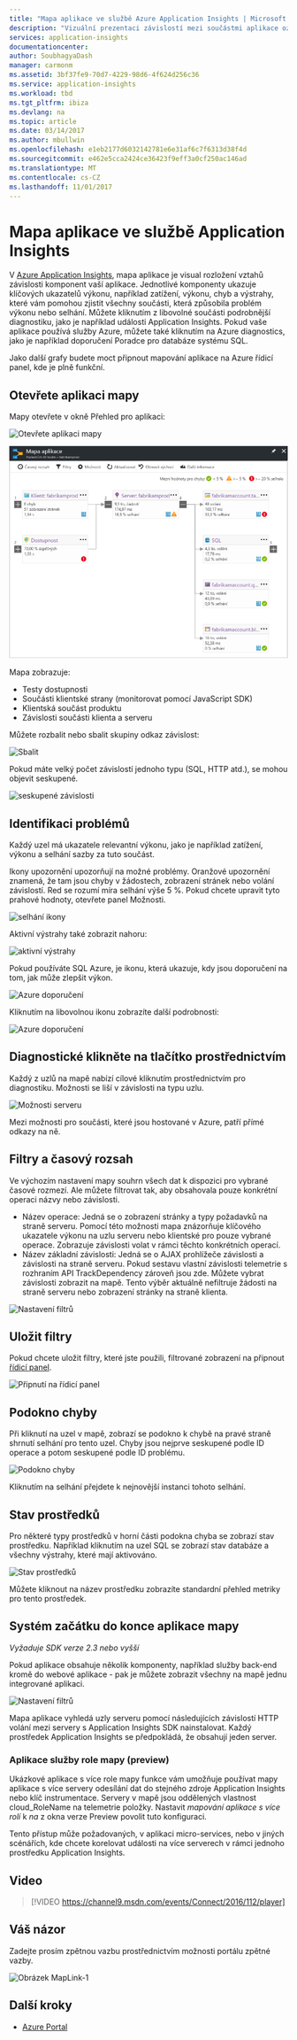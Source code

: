 ```yaml
---
title: "Mapa aplikace ve službě Azure Application Insights | Microsoft Docs"
description: "Vizuální prezentaci závislostí mezi součástmi aplikace označeny klíčových ukazatelů výkonu a výstrahy."
services: application-insights
documentationcenter: 
author: SoubhagyaDash
manager: carmonm
ms.assetid: 3bf37fe9-70d7-4229-98d6-4f624d256c36
ms.service: application-insights
ms.workload: tbd
ms.tgt_pltfrm: ibiza
ms.devlang: na
ms.topic: article
ms.date: 03/14/2017
ms.author: mbullwin
ms.openlocfilehash: e1eb2177d6032142781e6e31af6c7f6313d38f4d
ms.sourcegitcommit: e462e5cca2424ce36423f9eff3a0cf250ac146ad
ms.translationtype: MT
ms.contentlocale: cs-CZ
ms.lasthandoff: 11/01/2017
---
```

# <a name="application-map-in-application-insights"></a>Mapa aplikace ve službě Application Insights
V [Azure Application Insights](app-insights-overview.md), mapa aplikace je visual rozložení vztahů závislosti komponent vaší aplikace. Jednotlivé komponenty ukazuje klíčových ukazatelů výkonu, například zatížení, výkonu, chyb a výstrahy, které vám pomohou zjistit všechny součásti, která způsobila problém výkonu nebo selhání. Můžete kliknutím z libovolné součásti podrobnější diagnostiku, jako je například události Application Insights. Pokud vaše aplikace používá služby Azure, můžete také kliknutím na Azure diagnostics, jako je například doporučení Poradce pro databáze systému SQL.

Jako další grafy budete moct připnout mapování aplikace na Azure řídicí panel, kde je plně funkční. 

## <a name="open-the-application-map"></a>Otevřete aplikaci mapy
Mapy otevřete v okně Přehled pro aplikaci:

![Otevřete aplikaci mapy](./media/app-insights-app-map/01.png)

![Mapa aplikace](./media/app-insights-app-map/02.png)

Mapa zobrazuje:

* Testy dostupnosti
* Součásti klientské strany (monitorovat pomocí JavaScript SDK)
* Klientská součást produktu
* Závislosti součásti klienta a serveru

Můžete rozbalit nebo sbalit skupiny odkaz závislost:

![Sbalit](./media/app-insights-app-map/03.png)

Pokud máte velký počet závislostí jednoho typu (SQL, HTTP atd.), se mohou objevit seskupené. 

![seskupené závislosti](./media/app-insights-app-map/03-2.png)

## <a name="spot-problems"></a>Identifikaci problémů
Každý uzel má ukazatele relevantní výkonu, jako je například zatížení, výkonu a selhání sazby za tuto součást. 

Ikony upozornění upozorňují na možné problémy. Oranžové upozornění znamená, že tam jsou chyby v žádostech, zobrazení stránek nebo volání závislostí. Red se rozumí míra selhání výše 5 %. Pokud chcete upravit tyto prahové hodnoty, otevřete panel Možnosti.

![selhání ikony](./media/app-insights-app-map/04.png)

Aktivní výstrahy také zobrazit nahoru: 

![aktivní výstrahy](./media/app-insights-app-map/05.png)

Pokud používáte SQL Azure, je ikonu, která ukazuje, kdy jsou doporučení na tom, jak může zlepšit výkon. 

![Azure doporučení](./media/app-insights-app-map/06.png)

Kliknutím na libovolnou ikonu zobrazíte další podrobnosti:

![Azure doporučení](./media/app-insights-app-map/07.png)

## <a name="diagnostic-click-through"></a>Diagnostické klikněte na tlačítko prostřednictvím
Každý z uzlů na mapě nabízí cílové kliknutím prostřednictvím pro diagnostiku. Možnosti se liší v závislosti na typu uzlu.

![Možnosti serveru](./media/app-insights-app-map/09.png)

Mezi možnosti pro součásti, které jsou hostované v Azure, patří přímé odkazy na ně.

## <a name="filters-and-time-range"></a>Filtry a časový rozsah
Ve výchozím nastavení mapy souhrn všech dat k dispozici pro vybrané časové rozmezí. Ale můžete filtrovat tak, aby obsahovala pouze konkrétní operaci názvy nebo závislosti.

* Název operace: Jedná se o zobrazení stránky a typy požadavků na straně serveru. Pomocí této možnosti mapa znázorňuje klíčového ukazatele výkonu na uzlu serveru nebo klientské pro pouze vybrané operace. Zobrazuje závislosti volat v rámci těchto konkrétních operací.
* Název základní závislosti: Jedná se o AJAX prohlížeče závislosti a závislosti na straně serveru. Pokud sestavu vlastní závislosti telemetrie s rozhraním API TrackDependency zároveň jsou zde. Můžete vybrat závislosti zobrazit na mapě. Tento výběr aktuálně nefiltruje žádosti na straně serveru nebo zobrazení stránky na straně klienta.

![Nastavení filtrů](./media/app-insights-app-map/11.png)

## <a name="save-filters"></a>Uložit filtry
Pokud chcete uložit filtry, které jste použili, filtrované zobrazení na připnout [řídicí panel](app-insights-dashboards.md).

![Připnutí na řídicí panel](./media/app-insights-app-map/12.png)

## <a name="error-pane"></a>Podokno chyby
Při kliknutí na uzel v mapě, zobrazí se podokno k chybě na pravé straně shrnutí selhání pro tento uzel. Chyby jsou nejprve seskupené podle ID operace a potom seskupené podle ID problému.

![Podokno chyby](./media/app-insights-app-map/error-pane.png)

Kliknutím na selhání přejdete k nejnovější instanci tohoto selhání.

## <a name="resource-health"></a>Stav prostředků
Pro některé typy prostředků v horní části podokna chyba se zobrazí stav prostředku. Například kliknutím na uzel SQL se zobrazí stav databáze a všechny výstrahy, které mají aktivováno.

![Stav prostředků](./media/app-insights-app-map/resource-health.png)

Můžete kliknout na název prostředku zobrazíte standardní přehled metriky pro tento prostředek.

## <a name="end-to-end-system-app-maps"></a>Systém začátku do konce aplikace mapy

*Vyžaduje SDK verze 2.3 nebo vyšší*

Pokud aplikace obsahuje několik komponenty, například služby back-end kromě do webové aplikace - pak je můžete zobrazit všechny na mapě jednu integrované aplikaci.

![Nastavení filtrů](./media/app-insights-app-map/multi-component-app-map.png)

Mapa aplikace vyhledá uzly serveru pomocí následujících závislostí HTTP volání mezi servery s Application Insights SDK nainstalovat. Každý prostředek Application Insights se předpokládá, že obsahují jeden server.

### <a name="multi-role-app-map-preview"></a>Aplikace služby role mapy (preview)

Ukázkové aplikace s více role mapy funkce vám umožňuje používat mapy aplikace s více servery odesílání dat do stejného zdroje Application Insights nebo klíč instrumentace. Servery v mapě jsou oddělených vlastnost cloud_RoleName na telemetrie položky. Nastavit *mapování aplikace s více rolí* k *na* z okna verze Preview povolit tuto konfiguraci.

Tento přístup může požadovaných, v aplikaci micro-services, nebo v jiných scénářích, kde chcete korelovat události na více serverech v rámci jednoho prostředku Application Insights.

## <a name="video"></a>Video

> [!VIDEO https://channel9.msdn.com/events/Connect/2016/112/player] 

## <a name="feedback"></a>Váš názor
Zadejte prosím zpětnou vazbu prostřednictvím možnosti portálu zpětné vazby.

![Obrázek MapLink-1](./media/app-insights-app-map/13.png)


## <a name="next-steps"></a>Další kroky

* [Azure Portal](https://portal.azure.com)
